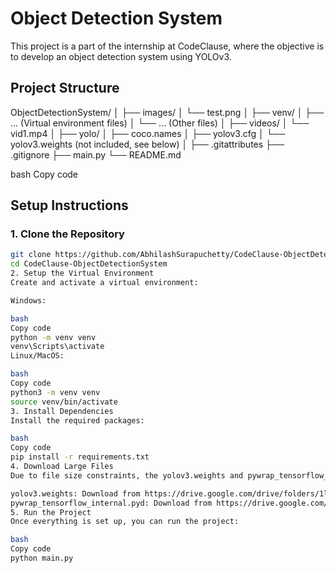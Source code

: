 # Object Detection System

This project is a part of the internship at CodeClause, where the objective is to develop an object detection system using YOLOv3.

## Project Structure

ObjectDetectionSystem/
│
├── images/
│ └── test.png
│
├── venv/
│ ├── ... (Virtual environment files)
│ └── ... (Other files)
│
├── videos/
│ └── vid1.mp4
│
├── yolo/
│ ├── coco.names
│ ├── yolov3.cfg
│ └── yolov3.weights (not included, see below)
│
├── .gitattributes
├── .gitignore
├── main.py
└── README.md

bash
Copy code

## Setup Instructions

### 1. Clone the Repository

```bash
git clone https://github.com/AbhilashSurapuchetty/CodeClause-ObjectDetectionSystem.git
cd CodeClause-ObjectDetectionSystem
2. Setup the Virtual Environment
Create and activate a virtual environment:

Windows:

bash
Copy code
python -m venv venv
venv\Scripts\activate
Linux/MacOS:

bash
Copy code
python3 -m venv venv
source venv/bin/activate
3. Install Dependencies
Install the required packages:

bash
Copy code
pip install -r requirements.txt
4. Download Large Files
Due to file size constraints, the yolov3.weights and pywrap_tensorflow_internal.pyd files are not included in this repository. Download them from the links provided below and place them in the appropriate directories.

yolov3.weights: Download from https://drive.google.com/drive/folders/1lLr1VU-Gp1zZF1r1MeVme0xoUxBXfqMe and place in yolo/ directory.
pywrap_tensorflow_internal.pyd: Download from https://drive.google.com/drive/folders/1lLr1VU-Gp1zZF1r1MeVme0xoUxBXfqMe and place in venv/Lib/site-packages/tensorflow/python/ directory.
5. Run the Project
Once everything is set up, you can run the project:

bash
Copy code
python main.py
